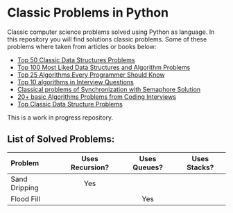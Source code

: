 # Classic Problems in Python
Classic computer science problems solved using Python as language.
In this repository you will find solutions classic problems. Some of these problems where taken from articles or books below:

* [Top 50 Classic Data Structures Problems](https://medium.com/techie-delight/top-50-classic-data-structures-problems-2a2f68ba924c)
* [Top 100 Most Liked Data Structures and Algorithm Problems](https://medium.com/techie-delight/top-100-most-liked-data-structures-and-algorithm-problems-29b8fc347db0)
* [Top 25 Algorithms Every Programmer Should Know](https://www.techiedelight.com/top-25-algorithms-every-programmer-should-know/)
* [Top 10 algorithms in Interview Questions](https://www.geeksforgeeks.org/top-10-algorithms-in-interview-questions/)
* [Classical problems of Synchronization with Semaphore Solution](https://www.geeksforgeeks.org/classical-problems-of-synchronization-with-semaphore-solution/)
* [20+ basic Algorithms Problems from Coding Interviews](https://dev.to/javinpaul/20-basic-algorithms-problems-from-coding-interviews-4o76)
* [Top Classic Data Structure Problems](https://codeforces.com/blog/entry/79755)

This is a work in progress repository.

## List of Solved Problems:

| Problem | Uses Recursion? | Uses Queues? | Uses Stacks? | 
|:----|:---:|:---:|:---:|
| Sand Dripping | Yes | | |
| Flood Fill | | Yes | |